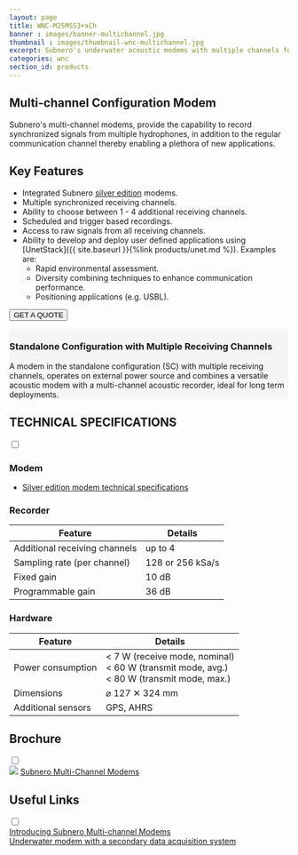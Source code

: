 ```yaml
---
layout: page
title: WNC-M25MSS3+xCh
banner : images/banner-multichannel.jpg
thumbnail : images/thumbnail-wnc-multichannel.jpg
excerpt: Subnero's underwater acoustic modems with multiple channels for high-speed data acquisition.
categories: wnc
section_id: products
---
```


## Multi-channel Configuration Modem

Subnero's multi-channel modems, provide the capability to record synchronized signals from multiple hydrophones, in addition to the regular communication channel thereby enabling a plethora of new applications.

## Key Features

- Integrated Subnero [silver edition](./wnc-m25mss3.md) modems.
- Multiple synchronized receiving channels.
- Ability to choose between 1 - 4 additional receiving channels.
- Scheduled and trigger based recordings.
- Access to raw signals from all receiving channels.
- Ability to develop and deploy user defined applications using [UnetStack]({{ site.baseurl }}{%link products/unet.md %}). Examples are:
  - Rapid environmental assessment.
  - Diversity combining techniques to enhance communication performance.
  - Positioning applications (e.g. USBL).
<!-- - Software upgrade option for [Unity](./unity.md) to enhance communication performance using spatial diversity techniques -->
<!-- - Software upgrade option for enabling [USBL](./usbl.md) functionality -->

<a href="mailto:sales@subnero.com"><button type="button">GET A QUOTE</button></a>

<div id="embedded"></div>
<div class='full' style='background: #f5f5f5'>

  <div class ='media product' >
    <img class = "align-self-start mr-3" alt="" src="{{site.baseurl}}/images/boxart-wnc-multichannel2.jpg"/>
    <div class='media-body product product-content'>
    <h3 style="text-transform: none;" id="surface">Standalone Configuration with Multiple Receiving Channels</h3>
          <p>A modem in the standalone configuration (SC) with multiple receiving channels, operates on external power source and combines a versatile acoustic modem with a multi-channel acoustic recorder, ideal for long term deployments.</p>
    </div>
  </div>
</div>

<div class='two spacing'></div>

<div class='wrap-collapsible'>
<h2 style="text-transform: none;" id="m_techspec">TECHNICAL SPECIFICATIONS</h2>
<input id ='tech-specs' class='toggle' type='checkbox'>
<label class='lbl-toggle' for='tech-specs'></label>
<div class='collapsible-content' markdown="1">

### Modem

- <a href="{{site.baseurl}}/products/wnc-m25mss3.html#s_techspec">Silver edition modem technical specifications</a>

### Recorder

| Feature                                | Details                                   |
| -------------------------------------- | ----------------------------------------- |
|  Additional receiving channels         | up to 4                                   |
|  Sampling rate (per channel)           | 128 or 256 kSa/s                          |
|  Fixed gain                            | 10 dB                                     |
|  Programmable gain                     | 36 dB                                     |

### Hardware

| Feature                                | Details                                   |
| -------------------------------------- | ----------------------------------------- |
| Power consumption                      | < 7 W (receive mode, nominal)<br>< 60 W (transmit mode, avg.)<br>< 80 W (transmit mode, max.)|
| Dimensions                             | ⌀ 127 ✕ 324 mm                            |
| Additional sensors                     | GPS, AHRS                                 |

</div>
</div>

<div class='wrap-collapsible'>
  <h2>Brochure</h2>
  <input id ='compatibility' class='toggle' type='checkbox'>
  <label class='lbl-toggle' for='compatibility'></label>
  <div class='collapsible-content'>
<div class="brochure-container">
  <a href="{{site.baseurl}}/brochures/Subnero-Multi-Channel-Modem-Brochure.pdf" target="_blank"><img class="brochure-thumb" src="{{site.baseurl}}/brochures/modem5.jpg"></a>
  <a href="{{site.baseurl}}/brochures/Subnero-Multi-Channel-Modem-Brochure.pdf" target="_blank">Subnero Multi-Channel Modems</a>
</div>
</div>
</div>

<div class='wrap-collapsible'>
  <h2>Useful Links</h2>
  <input id ='useful-links' class='toggle' type='checkbox'>
  <label class='lbl-toggle' for='useful-links'></label>
  <div class='collapsible-content'>
    <div class="brochure-container">
      <a href="{{site.baseurl}}/wnc/2021/05/12/Subnero-Multi-channel-Modems.html" target="_blank">Introducing Subnero Multi-channel Modems</a>
    </div>
    <div class="brochure-container">
      <a href="{{site.baseurl}}/wnc/2017/12/12/Underwater-modem-with-multiple-hydrophones.html" target="_blank">Underwater modem with a secondary data acquisition system</a>
    </div>
</div>
</div>

